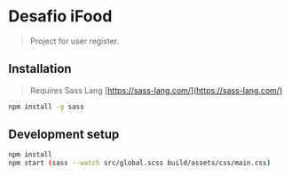 # Desafio iFood
> Project for user register.
## Installation
> Requires Sass Lang [https://sass-lang.com/](https://sass-lang.com/)
```sh
npm install -g sass
```
## Development setup
```sh
npm install
npm start (sass --watch src/global.scss build/assets/css/main.css)
```